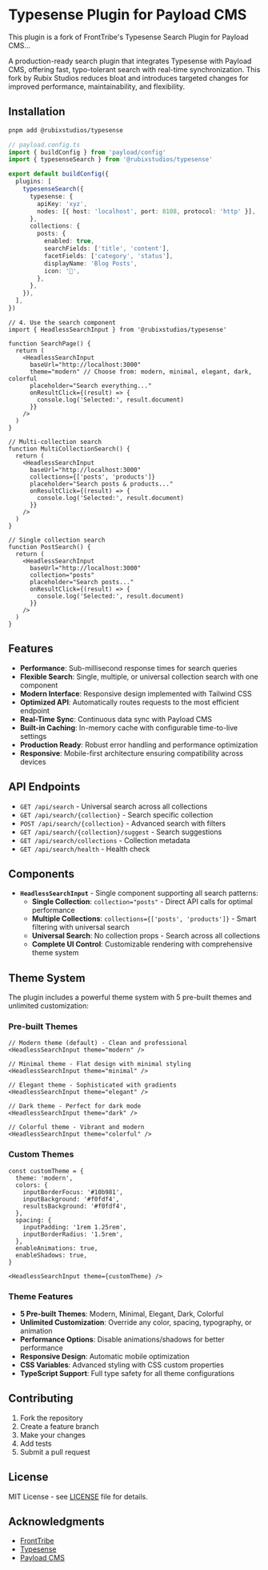 # Typesense Plugin for Payload CMS

This plugin is a fork of FrontTribe's Typesense Search Plugin for Payload CMS…

A production-ready search plugin that integrates Typesense with Payload CMS, offering fast, typo-tolerant search with real-time synchronization. This fork by Rubix Studios reduces bloat and introduces targeted changes for improved performance, maintainability, and flexibility.

## Installation

```sh
pnpm add @rubixstudios/typesense
```

```typescript
// payload.config.ts
import { buildConfig } from 'payload/config'
import { typesenseSearch } from '@rubixstudios/typesense'

export default buildConfig({
  plugins: [
    typesenseSearch({
      typesense: {
        apiKey: 'xyz',
        nodes: [{ host: 'localhost', port: 8108, protocol: 'http' }],
      },
      collections: {
        posts: {
          enabled: true,
          searchFields: ['title', 'content'],
          facetFields: ['category', 'status'],
          displayName: 'Blog Posts',
          icon: '📝',
        },
      },
    }),
  ],
})
```

```tsx
// 4. Use the search component
import { HeadlessSearchInput } from '@rubixstudios/typesense'

function SearchPage() {
  return (
    <HeadlessSearchInput
      baseUrl="http://localhost:3000"
      theme="modern" // Choose from: modern, minimal, elegant, dark, colorful
      placeholder="Search everything..."
      onResultClick={(result) => {
        console.log('Selected:', result.document)
      }}
    />
  )
}

// Multi-collection search
function MultiCollectionSearch() {
  return (
    <HeadlessSearchInput
      baseUrl="http://localhost:3000"
      collections={['posts', 'products']}
      placeholder="Search posts & products..."
      onResultClick={(result) => {
        console.log('Selected:', result.document)
      }}
    />
  )
}

// Single collection search
function PostSearch() {
  return (
    <HeadlessSearchInput
      baseUrl="http://localhost:3000"
      collection="posts"
      placeholder="Search posts..."
      onResultClick={(result) => {
        console.log('Selected:', result.document)
      }}
    />
  )
}
```

## Features

- **Performance**: Sub-millisecond response times for search queries
- **Flexible Search**: Single, multiple, or universal collection search with one component
- **Modern Interface**: Responsive design implemented with Tailwind CSS
- **Optimized API**: Automatically routes requests to the most efficient endpoint
- **Real-Time Sync**: Continuous data sync with Payload CMS
- **Built-in Caching**: In-memory cache with configurable time-to-live settings
- **Production Ready**: Robust error handling and performance optimization
- **Responsive**: Mobile-first architecture ensuring compatibility across devices

## API Endpoints

- `GET /api/search` - Universal search across all collections
- `GET /api/search/{collection}` - Search specific collection
- `POST /api/search/{collection}` - Advanced search with filters
- `GET /api/search/{collection}/suggest` - Search suggestions
- `GET /api/search/collections` - Collection metadata
- `GET /api/search/health` - Health check

## Components

- **`HeadlessSearchInput`** - Single component supporting all search patterns:
  - **Single Collection**: `collection="posts"` - Direct API calls for optimal performance
  - **Multiple Collections**: `collections={['posts', 'products']}` - Smart filtering with universal search
  - **Universal Search**: No collection props - Search across all collections
  - **Complete UI Control**: Customizable rendering with comprehensive theme system

## Theme System

The plugin includes a powerful theme system with 5 pre-built themes and unlimited customization:

### Pre-built Themes

```tsx
// Modern theme (default) - Clean and professional
<HeadlessSearchInput theme="modern" />

// Minimal theme - Flat design with minimal styling
<HeadlessSearchInput theme="minimal" />

// Elegant theme - Sophisticated with gradients
<HeadlessSearchInput theme="elegant" />

// Dark theme - Perfect for dark mode
<HeadlessSearchInput theme="dark" />

// Colorful theme - Vibrant and modern
<HeadlessSearchInput theme="colorful" />
```

### Custom Themes

```tsx
const customTheme = {
  theme: 'modern',
  colors: {
    inputBorderFocus: '#10b981',
    inputBackground: '#f0fdf4',
    resultsBackground: '#f0fdf4',
  },
  spacing: {
    inputPadding: '1rem 1.25rem',
    inputBorderRadius: '1.5rem',
  },
  enableAnimations: true,
  enableShadows: true,
}

<HeadlessSearchInput theme={customTheme} />
```

### Theme Features

- **5 Pre-built Themes**: Modern, Minimal, Elegant, Dark, Colorful
- **Unlimited Customization**: Override any color, spacing, typography, or animation
- **Performance Options**: Disable animations/shadows for better performance
- **Responsive Design**: Automatic mobile optimization
- **CSS Variables**: Advanced styling with CSS custom properties
- **TypeScript Support**: Full type safety for all theme configurations

## Contributing

1. Fork the repository
2. Create a feature branch
3. Make your changes
4. Add tests
5. Submit a pull request

## License

MIT License - see [LICENSE](LICENSE) file for details.

## Acknowledgments

- [FrontTribe](https://github.com/FrontTribe/typesense-search)
- [Typesense](https://typesense.org/)
- [Payload CMS](https://payloadcms.com/)
